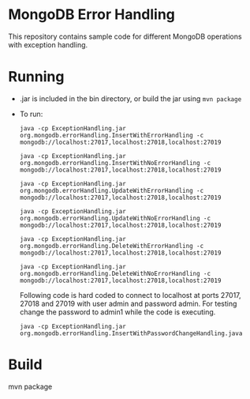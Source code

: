 # MongoDB Error Handling
This repository contains sample code for different MongoDB operations with exception handling.

# Running
* .jar is included in the bin directory, or build the jar using `mvn package`
* To run:

    `java -cp ExceptionHandling.jar org.mongodb.errorHandling.InsertWithErrorHandling -c mongodb://localhost:27017,localhost:27018,localhost:27019`

    `java -cp ExceptionHandling.jar org.mongodb.errorHandling.InsertWithNoErrorHandling -c mongodb://localhost:27017,localhost:27018,localhost:27019`

    `java -cp ExceptionHandling.jar org.mongodb.errorHandling.UpdateWithErrorHandling -c mongodb://localhost:27017,localhost:27018,localhost:27019`

    `java -cp ExceptionHandling.jar org.mongodb.errorHandling.UpdateWithNoErrorHandling -c mongodb://localhost:27017,localhost:27018,localhost:27019`

    `java -cp ExceptionHandling.jar org.mongodb.errorHandling.DeleteWithErrorHandling -c mongodb://localhost:27017,localhost:27018,localhost:27019`

    `java -cp ExceptionHandling.jar org.mongodb.errorHandling.DeleteWithNoErrorHandling -c mongodb://localhost:27017,localhost:27018,localhost:27019`

    Following code is hard coded to connect to localhost at ports 27017, 27018 and 27019 with user admin and password admin. For testing change the password to admin1 while the code is executing.

    `java -cp ExceptionHandling.jar org.mongodb.errorHandling.InsertWithPasswordChangeHandling.java` 


# Build
mvn package

